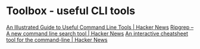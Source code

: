 # Toolbox - useful CLI tools

[An Illustrated Guide to Useful Command Line Tools | Hacker News](https://news.ycombinator.com/item?id=21363121)
[Ripgrep – A new command line search tool | Hacker News](https://news.ycombinator.com/item?id=12564442)
[An interactive cheatsheet tool for the command-line | Hacker News](https://news.ycombinator.com/item?id=21032136)
